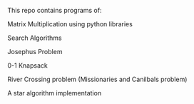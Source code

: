 This repo contains programs of:

Matrix Multiplication using python libraries

Search Algorithms

Josephus Problem

0-1 Knapsack

River Crossing problem (Missionaries and Canilbals problem)

A star algorithm implementation

